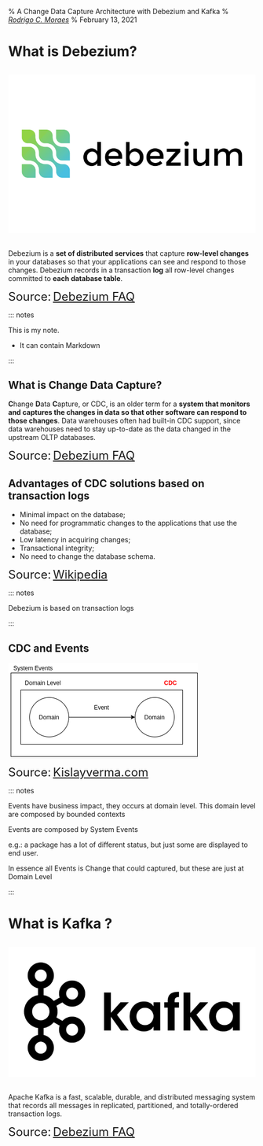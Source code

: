 % A Change Data Capture Architecture with Debezium and Kafka
% *[Rodrigo C. Moraes](https://github.com/rodrigocmoraes)*
% February 13, 2021

# What is Debezium?

## 

!["dee-BEE-zee-uhm"](img/debezium.png)

##

Debezium is a **set of distributed services** that capture **row-level changes** in your 
databases so that your applications can see and respond to those changes. Debezium 
records in a transaction **log** all row-level changes committed to **each database table**.

<font size="5">Source:</font> <font size="5">[Debezium FAQ](https://debezium.io/documentation/faq/#what_is_debezium)</font>

::: notes

This is my note.

- It can contain Markdown

::: 

## What is Change Data Capture?

**C**hange **D**ata **C**apture, or CDC, is an older term for a **system that monitors and captures the 
changes in data so that other software can respond to those changes**. Data warehouses often 
had built-in CDC support, since data warehouses need to stay up-to-date as the data changed 
in the upstream OLTP databases.

<font size="5">Source:</font> <font size="5">[Debezium FAQ](https://debezium.io/documentation/faq/#what_is_change_data_capture)</font>


## Advantages of CDC solutions based on transaction logs

- Minimal impact on the database;
- No need for programmatic changes to the applications that use the database;
- Low latency in acquiring changes;
- Transactional integrity;
- No need to change the database schema.

<font size="5">Source:</font> <font size="5">[Wikipedia](https://en.wikipedia.org/wiki/Change_data_capture)</font>

::: notes

Debezium is based on transaction logs

::: 

## CDC and Events

![Ven Diagram of CDC and Events](img/cdc_and_events.png)

<font size="5">Source:</font> <font size="5">[Kislayverma.com](https://kislayverma.com/software-architecture/domain-events-versus-change-data-capture/)</font>

::: notes

Events have business impact, they occurs at domain level.
This domain level are composed by bounded contexts

Events are composed by System Events

e.g.: a package has a lot of different status, but just some 
      are displayed to end user.

In essence all Events is Change that could captured, but these are just at Domain Level

::: 

# What is Kafka ?

##

!["Káf-ka"](img/kafka.png)

##

Apache Kafka is a fast, scalable, durable, and distributed messaging system that records all messages 
in replicated, partitioned, and totally-ordered transaction logs.

<font size="5">Source:</font> <font size="5">[Debezium FAQ](https://debezium.io/documentation/faq/#what_is_kafka)</font>
